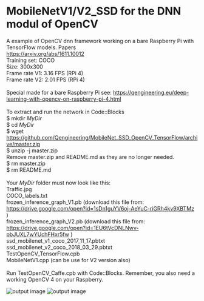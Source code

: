 # MobileNetV1/V2_SSD for the DNN modul of OpenCV
A example of OpenCV dnn framework working on a bare Raspberry Pi with TensorFlow models.
Papers <br/>
https://arxiv.org/abs/1611.10012 <br/>
Training set: COCO <br/>
Size: 300x300 <br/>
Frame rate V1: 3.16 FPS (RPi 4) <br/>
Frame rate V2: 2.01 FPS (RPi 4) <br/>
<br/>
Special made for a bare Raspberry Pi see: https://qengineering.eu/deep-learning-with-opencv-on-raspberry-pi-4.html <br/>
<br/>
To extract and run the network in Code::Blocks <br/>
$ mkdir *MyDir* <br/>
$ cd *MyDir* <br/>
$ wget https://github.com/Qengineering/MobileNet_SSD_OpenCV_TensorFlow/archive/master.zip <br/>
$ unzip -j master.zip <br/>
Remove master.zip and README.md as they are no longer needed. <br/> 
$ rm master.zip <br/>
$ rm README.md <br/> <br/>
Your *MyDir* folder must now look like this: <br/> 
Traffic.jpg <br/>
COCO_labels.txt <br/>
frozen_inference_graph_V1.pb (download this file from: https://drive.google.com/open?id=1sDn1guYV6oj-AeYuC-riGRh4kv9XBTMz )<br/>
frozen_inference_graph_V2.pb (download this file from: https://drive.google.com/open?id=1EU6tVcDNLNwv-pbJUXL7wYUchFHxr5fw )<br/>
ssd_mobilenet_v1_coco_2017_11_17.pbtxt <br/>
ssd_mobilenet_v2_coco_2018_03_29.pbtxt <br/>
TestOpenCV_TensorFlow.cpb <br/>
MobileNetV1.cpp (can be use for V2 version also)<br/>
 <br/>
Run TestOpenCV_Caffe.cpb with Code::Blocks. Remember, you also need a working OpenCV 4 on your Raspberry. <br/>

![output image]( https://qengineering.eu/images/V1_FPS.png )
![output image]( https://qengineering.eu/images/V2_FPS.png )

